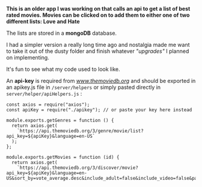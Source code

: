 **This is an older app I was working on that calls an api to get a list of best rated movies. Movies can be clicked on to add them to either one of two different lists: Love and Hate**

The lists are stored in a **mongoDB** database.

I had a simpler version a really long time ago and nostalgia made me want to take it out of the dusty folder and finish whatever _"upgrades"_ I planned on implementing.

It's fun to see what my code used to look like.

An **api-key** is required from *www.themoviedb.org* and should be exported in an apikey.js file in `/server/helpers` or simply pasted directly in `server/helper/apiHelpers.js` :

```
const axios = require("axios");
const apiKey = require("./apikey"); // or paste your key here instead

module.exports.getGenres = function () {
  return axios.get(
    `https://api.themoviedb.org/3/genre/movie/list?api_key=${apiKey}&language=en-US`
  );
};

module.exports.getMovies = function (id) {
  return axios.get(
    `https://api.themoviedb.org/3/discover/movie?api_key=${apiKey}&language=en-US&sort_by=vote_average.desc&include_adult=false&include_video=false&page=1&vote_count.gte=100&with_genres=${id}`
```
